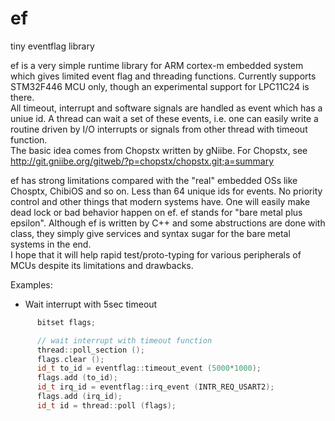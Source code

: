 # ef
tiny eventflag library

ef is a very simple runtime library for ARM cortex-m embedded system which gives limited event flag and threading functions.  Currently supports STM32F446 MCU only, though an experimental support for LPC11C24 is there.  
All timeout, interrupt and software signals are handled as event which has a uniue id.  A thread can wait a set of these events, i.e. one can easily write a routine driven by I/O interrupts or signals from other thread with timeout function.  
The basic idea comes from Chopstx written by gNiibe.  For Chopstx, see  
<http://git.gniibe.org/gitweb/?p=chopstx/chopstx.git;a=summary>

ef has strong limitations compared with the "real" embedded OSs like Chosptx, ChibiOS and so on.  Less than 64 unique ids for events.  No priority control and other things that modern systems have.  One will easily make dead lock or bad behavior happen on ef.  ef stands for "bare metal plus epsilon".  Although ef is written by C++ and some abstructions are done with class, they simply give services and syntax sugar for the bare metal systems in the end.  
I hope that it will help rapid test/proto-typing for various peripherals of MCUs despite its limitations and drawbacks.  

Examples:

* Wait interrupt with 5sec timeout

```c++
      bitset flags;

      // wait interrupt with timeout function
      thread::poll_section ();
      flags.clear ();
      id_t to_id = eventflag::timeout_event (5000*1000);
      flags.add (to_id);
      id_t irq_id = eventflag::irq_event (INTR_REQ_USART2);
      flags.add (irq_id);
      id_t id = thread::poll (flags);

```


